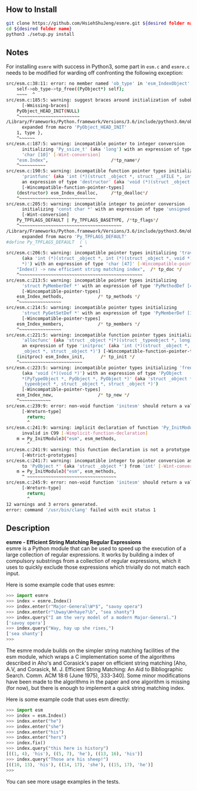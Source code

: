 
## How to Install 
```bash
git clone https://github.com/HsiehShuJeng/esmre.git ${desired folder name}
cd ${desired folder name}
python3 ./setup.py install
```

## Notes  
For installing `esmre` with success in Python3, some part in `esm.c` and `esmre.c` needs to be modified for warding off confronting the following exception:  
```bash
src/esm.c:38:11: error: no member named 'ob_type' in 'esm_IndexObject'
    self->ob_type->tp_free((PyObject*) self);
    ~~~~  ^
src/esm.c:185:5: warning: suggest braces around initialization of subobject
      [-Wmissing-braces]
    PyObject_HEAD_INIT(NULL)
    ^~~~~~~~~~~~~~~~~~~~~~~~
/Library/Frameworks/Python.framework/Versions/3.6/include/python3.6m/object.h:87:5: note: 
      expanded from macro 'PyObject_HEAD_INIT'
    1, type },
    ^~~~~~~
src/esm.c:187:5: warning: incompatible pointer to integer conversion
      initializing 'Py_ssize_t' (aka 'long') with an expression of type
      'char [10]' [-Wint-conversion]
    "esm.Index",                        /*tp_name*/
    ^~~~~~~~~~~
src/esm.c:190:5: warning: incompatible function pointer types initializing
      'printfunc' (aka 'int (*)(struct _object *, struct __sFILE *, int)') with
      an expression of type 'destructor' (aka 'void (*)(struct _object *)')
      [-Wincompatible-function-pointer-types]
    (destructor) esm_Index_dealloc,     /*tp_dealloc*/
    ^~~~~~~~~~~~~~~~~~~~~~~~~~~~~~
src/esm.c:205:5: warning: incompatible integer to pointer conversion
      initializing 'const char *' with an expression of type 'unsigned long'
      [-Wint-conversion]
    Py_TPFLAGS_DEFAULT | Py_TPFLAGS_BASETYPE, /*tp_flags*/
    ^~~~~~~~~~~~~~~~~~~~~~~~~~~~~~~~~~~~~~~~
/Library/Frameworks/Python.framework/Versions/3.6/include/python3.6m/object.h:658:29: note: 
      expanded from macro 'Py_TPFLAGS_DEFAULT'
#define Py_TPFLAGS_DEFAULT  ( \
                            ^
src/esm.c:206:5: warning: incompatible pointer types initializing 'traverseproc'
      (aka 'int (*)(struct _object *, int (*)(struct _object *, void *), void
      *)') with an expression of type 'char [47]' [-Wincompatible-pointer-types]
    "Index() -> new efficient string matching index",  /* tp_doc */
    ^~~~~~~~~~~~~~~~~~~~~~~~~~~~~~~~~~~~~~~~~~~~~~~~
src/esm.c:213:5: warning: incompatible pointer types initializing
      'struct PyMemberDef *' with an expression of type 'PyMethodDef [4]'
      [-Wincompatible-pointer-types]
    esm_Index_methods,             /* tp_methods */
    ^~~~~~~~~~~~~~~~~
src/esm.c:214:5: warning: incompatible pointer types initializing
      'struct PyGetSetDef *' with an expression of type 'PyMemberDef [1]'
      [-Wincompatible-pointer-types]
    esm_Index_members,             /* tp_members */
    ^~~~~~~~~~~~~~~~~
src/esm.c:221:5: warning: incompatible function pointer types initializing
      'allocfunc' (aka 'struct _object *(*)(struct _typeobject *, long)') with
      an expression of type 'initproc' (aka 'int (*)(struct _object *, struct
      _object *, struct _object *)') [-Wincompatible-function-pointer-types]
    (initproc) esm_Index_init,      /* tp_init */
    ^~~~~~~~~~~~~~~~~~~~~~~~~
src/esm.c:223:5: warning: incompatible pointer types initializing 'freefunc'
      (aka 'void (*)(void *)') with an expression of type 'PyObject
      *(PyTypeObject *, PyObject *, PyObject *)' (aka 'struct _object *(struct
      _typeobject *, struct _object *, struct _object *)')
      [-Wincompatible-pointer-types]
    esm_Index_new,                 /* tp_new */
    ^~~~~~~~~~~~~
src/esm.c:239:9: error: non-void function 'initesm' should return a value
      [-Wreturn-type]
        return;
        ^
src/esm.c:241:9: warning: implicit declaration of function 'Py_InitModule3' is
      invalid in C99 [-Wimplicit-function-declaration]
    m = Py_InitModule3("esm", esm_methods,
        ^
src/esm.c:241:9: warning: this function declaration is not a prototype
      [-Wstrict-prototypes]
src/esm.c:241:7: warning: incompatible integer to pointer conversion assigning
      to 'PyObject *' (aka 'struct _object *') from 'int' [-Wint-conversion]
    m = Py_InitModule3("esm", esm_methods,
      ^ ~~~~~~~~~~~~~~~~~~~~~~~~~~~~~~~~~~
src/esm.c:245:9: error: non-void function 'initesm' should return a value
      [-Wreturn-type]
        return;
        ^
12 warnings and 3 errors generated.
error: command '/usr/bin/clang' failed with exit status 1
```

## Description  
**esmre - Efficient String Matching Regular Expressions**  
esmre is a Python module that can be used to speed up the execution of a large
collection of regular expressions. It works by building a index of compulsory
substrings from a collection of regular expressions, which it uses to quickly
exclude those expressions which trivially do not match each input.  

Here is some example code that uses esmre:  
```python
>>> import esmre
>>> index = esmre.Index()
>>> index.enter(r"Major-General\W*$", "savoy opera")
>>> index.enter(r"\bway\W+haye?\b", "sea shanty")
>>> index.query("I am the very model of a modern Major-General.")
['savoy opera']
>>> index.query("Way, hay up she rises,")
['sea shanty']
>>> 
```

The esmre module builds on the simpler string matching facilities of the esm
module, which wraps a C implementation some of the algorithms described in
Aho's and Corasick's paper on efficient string matching [Aho, A.V, and
Corasick, M. J. Efficient String Matching: An Aid to Bibliographic Search.
Comm. ACM 18:6 (June 1975), 333-340]. Some minor modifications have been made
to the algorithms in the paper and one algorithm is missing (for now), but
there is enough to implement a quick string matching index.

Here is some example code that uses esm directly:  
```python
>>> import esm
>>> index = esm.Index()
>>> index.enter("he")
>>> index.enter("she")
>>> index.enter("his")
>>> index.enter("hers")
>>> index.fix()
>>> index.query("this here is history")
[((1, 4), 'his'), ((5, 7), 'he'), ((13, 16), 'his')]
>>> index.query("Those are his sheep!")
[((10, 13), 'his'), ((14, 17), 'she'), ((15, 17), 'he')]
>>> 
```

You can see more usage examples in the tests.
